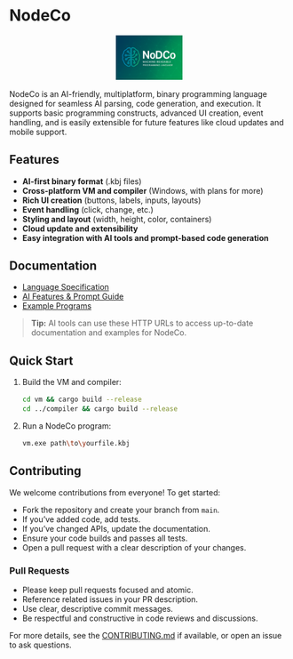 # NodeCo

<p align="center">
  <img src="assets/logo.png" alt="NodeCo" width="120"/>
</p>

NodeCo is an AI-friendly, multiplatform, binary programming language designed for seamless AI parsing, code generation, and execution. It supports basic programming constructs, advanced UI creation, event handling, and is easily extensible for future features like cloud updates and mobile support.

## Features
- **AI-first binary format** (.kbj files)
- **Cross-platform VM and compiler** (Windows, with plans for more)
- **Rich UI creation** (buttons, labels, inputs, layouts)
- **Event handling** (click, change, etc.)
- **Styling and layout** (width, height, color, containers)
- **Cloud update and extensibility**
- **Easy integration with AI tools and prompt-based code generation**

## Documentation
- [Language Specification](https://github.com/Ikolvi/NodeCo/blob/main/language_spec/ai_lang_spec.md)
- [AI Features & Prompt Guide](https://github.com/Ikolvi/NodeCo/blob/main/NodeCo_AI_Features.md)
- [Example Programs](https://github.com/Ikolvi/NodeCo/tree/main/language_spec/examples)

> **Tip:** AI tools can use these HTTP URLs to access up-to-date documentation and examples for NodeCo.

## Quick Start
1. Build the VM and compiler:
   ```sh
   cd vm && cargo build --release
   cd ../compiler && cargo build --release
   ```
2. Run a NodeCo program:
   ```sh
   vm.exe path\to\yourfile.kbj
   ```

## Contributing
We welcome contributions from everyone! To get started:

- Fork the repository and create your branch from `main`.
- If you’ve added code, add tests.
- If you’ve changed APIs, update the documentation.
- Ensure your code builds and passes all tests.
- Open a pull request with a clear description of your changes.

### Pull Requests
- Please keep pull requests focused and atomic.
- Reference related issues in your PR description.
- Use clear, descriptive commit messages.
- Be respectful and constructive in code reviews and discussions.

For more details, see the [CONTRIBUTING.md](https://github.com/Ikolvi/NodeCo/blob/main/CONTRIBUTING.md) if available, or open an issue to ask questions. 